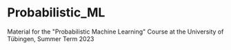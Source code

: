 # Probabilistic_ML
Material for the "Probabilistic Machine Learning" Course at the University of Tübingen, Summer Term 2023
